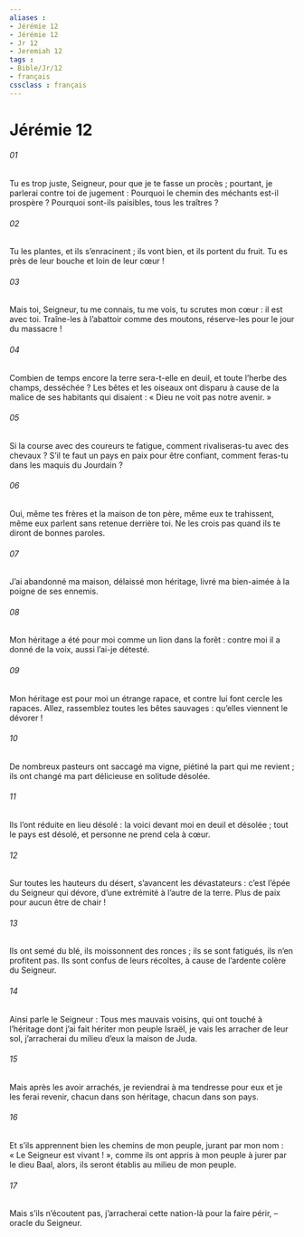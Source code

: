 ```yaml
---
aliases : 
- Jérémie 12
- Jérémie 12
- Jr 12
- Jeremiah 12
tags : 
- Bible/Jr/12
- français
cssclass : français
---
```


# Jérémie 12

###### 01
Tu es trop juste, Seigneur, pour que je te fasse un procès ;
pourtant, je parlerai contre toi de jugement :
Pourquoi le chemin des méchants est-il prospère ?
Pourquoi sont-ils paisibles, tous les traîtres ?
###### 02
Tu les plantes, et ils s’enracinent ;
ils vont bien, et ils portent du fruit.
Tu es près de leur bouche et loin de leur cœur !
###### 03
Mais toi, Seigneur, tu me connais, tu me vois,
tu scrutes mon cœur : il est avec toi.
Traîne-les à l’abattoir comme des moutons,
réserve-les pour le jour du massacre !
###### 04
Combien de temps encore la terre sera-t-elle en deuil,
et toute l’herbe des champs, desséchée ?
Les bêtes et les oiseaux ont disparu
à cause de la malice de ses habitants qui disaient :
« Dieu ne voit pas notre avenir. »
###### 05
Si la course avec des coureurs te fatigue,
comment rivaliseras-tu avec des chevaux ?
S’il te faut un pays en paix pour être confiant,
comment feras-tu dans les maquis du Jourdain ?
###### 06
Oui, même tes frères et la maison de ton père,
même eux te trahissent,
même eux parlent sans retenue derrière toi.
Ne les crois pas quand ils te diront de bonnes paroles.
###### 07
J’ai abandonné ma maison, délaissé mon héritage,
livré ma bien-aimée à la poigne de ses ennemis.
###### 08
Mon héritage a été pour moi comme un lion dans la forêt :
contre moi il a donné de la voix, aussi l’ai-je détesté.
###### 09
Mon héritage est pour moi un étrange rapace,
et contre lui font cercle les rapaces.
Allez, rassemblez toutes les bêtes sauvages :
qu’elles viennent le dévorer !
###### 10
De nombreux pasteurs ont saccagé ma vigne,
piétiné la part qui me revient ;
ils ont changé ma part délicieuse
en solitude désolée.
###### 11
Ils l’ont réduite en lieu désolé :
la voici devant moi en deuil et désolée ;
tout le pays est désolé,
et personne ne prend cela à cœur.
###### 12
Sur toutes les hauteurs du désert,
s’avancent les dévastateurs :
c’est l’épée du Seigneur qui dévore,
d’une extrémité à l’autre de la terre.
Plus de paix pour aucun être de chair !
###### 13
Ils ont semé du blé, ils moissonnent des ronces ;
ils se sont fatigués, ils n’en profitent pas.
Ils sont confus de leurs récoltes,
à cause de l’ardente colère du Seigneur.
###### 14
Ainsi parle le Seigneur : Tous mes mauvais voisins,
qui ont touché à l’héritage
dont j’ai fait hériter mon peuple Israël,
je vais les arracher de leur sol,
j’arracherai du milieu d’eux la maison de Juda.
###### 15
Mais après les avoir arrachés,
je reviendrai à ma tendresse pour eux
et je les ferai revenir, chacun dans son héritage,
chacun dans son pays.
###### 16
Et s’ils apprennent bien les chemins de mon peuple,
jurant par mon nom : « Le Seigneur est vivant ! »,
comme ils ont appris à mon peuple à jurer par le dieu Baal,
alors, ils seront établis au milieu de mon peuple.
###### 17
Mais s’ils n’écoutent pas,
j’arracherai cette nation-là pour la faire périr,
– oracle du Seigneur.
